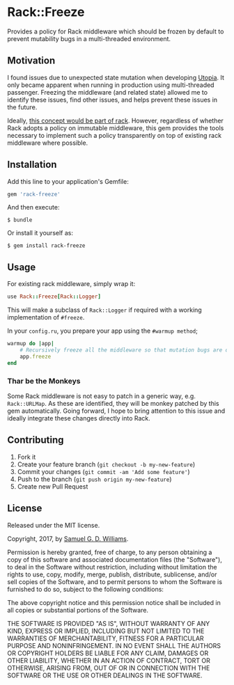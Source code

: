 # Rack::Freeze

Provides a policy for Rack middleware which should be frozen by default to prevent mutability bugs in a multi-threaded environment.

## Motivation

I found issues due to unexpected state mutation when developing [Utopia](https://github.com/ioquatix/utopia). It only became apparent when running in production using multi-threaded passenger. Freezing the middleware (and related state) allowed me to identify these issues, find other issues, and helps prevent these issues in the future.

Ideally, [this concept would be part of rack](https://github.com/rack/rack/issues/1010). However, regardless of whether Rack adopts a policy on immutable middleware, this gem provides the tools necessary to implement such a policy transparently on top of existing rack middleware where possible.

## Installation

Add this line to your application's Gemfile:

```ruby
gem 'rack-freeze'
```

And then execute:

    $ bundle

Or install it yourself as:

    $ gem install rack-freeze

## Usage

For existing rack middleware, simply wrap it:

```ruby
use Rack::Freeze[Rack::Logger]
```

This will make a subclass of `Rack::Logger` if required with a working implementation of `#freeze`.

In your `config.ru`, you prepare your app using the `#warmup method`;

```ruby
warmup do |app|
	# Recursively freeze all the middleware so that mutation bugs are detected.
	app.freeze
end
```

### Thar be the Monkeys

Some Rack middleware is not easy to patch in a generic way, e.g. `Rack::URLMap`. As these are identified, they will be monkey patched by this gem automatically. Going forward, I hope to bring attention to this issue and ideally integrate these changes directly into Rack.

## Contributing

1. Fork it
2. Create your feature branch (`git checkout -b my-new-feature`)
3. Commit your changes (`git commit -am 'Add some feature'`)
4. Push to the branch (`git push origin my-new-feature`)
5. Create new Pull Request

## License

Released under the MIT license.

Copyright, 2017, by [Samuel G. D. Williams](http://www.codeotaku.com/samuel-williams).

Permission is hereby granted, free of charge, to any person obtaining a copy
of this software and associated documentation files (the "Software"), to deal
in the Software without restriction, including without limitation the rights
to use, copy, modify, merge, publish, distribute, sublicense, and/or sell
copies of the Software, and to permit persons to whom the Software is
furnished to do so, subject to the following conditions:

The above copyright notice and this permission notice shall be included in
all copies or substantial portions of the Software.

THE SOFTWARE IS PROVIDED "AS IS", WITHOUT WARRANTY OF ANY KIND, EXPRESS OR
IMPLIED, INCLUDING BUT NOT LIMITED TO THE WARRANTIES OF MERCHANTABILITY,
FITNESS FOR A PARTICULAR PURPOSE AND NONINFRINGEMENT. IN NO EVENT SHALL THE
AUTHORS OR COPYRIGHT HOLDERS BE LIABLE FOR ANY CLAIM, DAMAGES OR OTHER
LIABILITY, WHETHER IN AN ACTION OF CONTRACT, TORT OR OTHERWISE, ARISING FROM,
OUT OF OR IN CONNECTION WITH THE SOFTWARE OR THE USE OR OTHER DEALINGS IN
THE SOFTWARE.
